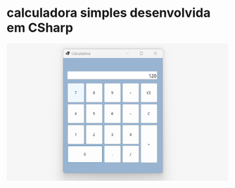 # calculadora simples desenvolvida em CSharp


![print.jpg](https://github.com/zennom/calculadoraCSharp/blob/master/print.jpg)
